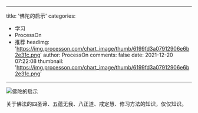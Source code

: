
---
title: '佛陀的启示'
categories: 
 - 学习
 - ProcessOn
 - 推荐
headimg: 'https://img.processon.com/chart_image/thumb/6199fd3a07912906e6b2e31c.png'
author: ProcessOn
comments: false
date: 2021-12-20 07:22:08
thumbnail: 'https://img.processon.com/chart_image/thumb/6199fd3a07912906e6b2e31c.png'
---

<div>   
<img class="thumb" alt="佛陀的启示" src="https://img.processon.com/chart_image/thumb/6199fd3a07912906e6b2e31c.png" referrerpolicy="no-referrer">
<p>关于佛法的四圣谛、五蕴无我、八正道、戒定慧、修习方法的知识，仅仅知识。</p>  
</div>
            